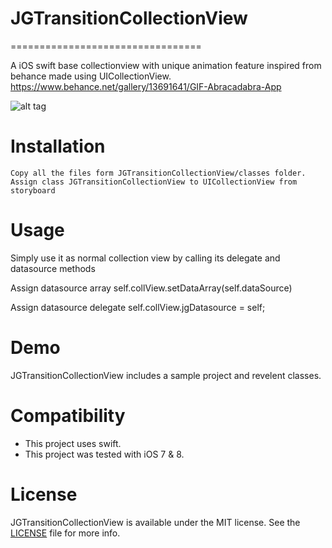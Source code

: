# JGTransitionCollectionView
=================================

A iOS swift base collectionview with unique animation feature inspired from behance made using UICollectionView.
https://www.behance.net/gallery/13691641/GIF-Abracadabra-App

![alt tag](https://github.com/JayGajjar/JGTransitionCollectionView/blob/master/JGTransitionCollectionView/JGTransitionCollectionView.gif)

# Installation
    Copy all the files form JGTransitionCollectionView/classes folder. 
    Assign class JGTransitionCollectionView to UICollectionView from storyboard

# Usage
Simply use it as normal collection view by calling its delegate and datasource methods

Assign datasource array
	self.collView.setDataArray(self.dataSource)
	
Assign datasource delegate
    self.collView.jgDatasource = self;


# Demo
JGTransitionCollectionView includes a sample project and revelent classes.

# Compatibility
- This project uses swift.
- This project was tested with iOS 7 & 8.

# License
JGTransitionCollectionView is available under the MIT license. See the [LICENSE](LICENSE) file for more info.
